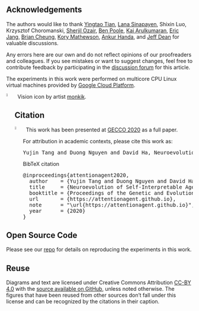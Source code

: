 ## Acknowledgements

The authors would like to thank [Yingtao Tian](https://twitter.com/alanyttian), [Lana Sinapayen](https://twitter.com/sina_lana), Shixin Luo, Krzysztof Choromanski, [Sherjil Ozair](https://twitter.com/sherjilozair), [Ben Poole](https://twitter.com/poolio), [Kai Arulkumaran](https://twitter.com/kaixhin), [Eric Jang](https://twitter.com/ericjang11), [Brian Cheung](https://twitter.com/thisismyhat), [Kory Mathewson](https://twitter.com/korymath), [Ankur Handa](https://twitter.com/ankurhandos), and [Jeff Dean](https://twitter.com/JeffDean) for valuable discussions.

Any errors here are our own and do not reflect opinions of our proofreaders and colleagues. If you see mistakes or want to suggest changes, feel free to contribute feedback by participating in the [discussion forum](https://github.com/attentionagent/attentionagent.github.io/issues) for this article.

The experiments in this work were performed on multicore CPU Linux virtual machines provided by [Google Cloud Platform](https://cloud.google.com/).

<div style="text-align: left;">
<img src="assets/icons/vision.svg" alt="Vision Icon by artist monkik on Noun Project." style="display: block; margin: auto; width: 4.5%;" align="left"/>&nbsp;&nbsp;Vision icon by artist <a href="https://thenounproject.com/kukkik_jung/">monkik</a>.
</div>

<h2 id="citation">Citation</h2>

<div style="text-align: left;">
<img src="assets/png/gecco_logo.png" alt="GECCO 2020" style="display: block; margin: auto; width: 4.5%;" align="left"/>&nbsp;&nbsp;This work has been presented at <a href="https://gecco-2020.sigevo.org/index.html/HomePage" target="_blank">GECCO 2020</a> as a full paper.
</div>

For attribution in academic contexts, please cite this work as:

<pre class="citation short">Yujin Tang and Duong Nguyen and David Ha, Neuroevolution of Self-Interpretable Agents, 2020.</pre>

BibTeX citation

<!--<pre class="citation long">@article{attentionagent2020,
  author = {Yujin Tang and Duong Nguyen and David Ha},
  title  = {Neuroevolution of Self-Interpretable Agents},
  eprint = {arXiv:2003.08165},
  url    = {https://attentionagent.github.io},
  note   = "\url{https://attentionagent.github.io}",
  year   = {2020}
}</pre>-->

<pre class="citation long">@inproceedings{attentionagent2020,
  author    = {Yujin Tang and Duong Nguyen and David Ha},
  title     = {Neuroevolution of Self-Interpretable Agents},
  booktitle = {Proceedings of the Genetic and Evolutionary Computation Conference},
  url       = {https://attentionagent.github.io},
  note      = "\url{https://attentionagent.github.io}",
  year      = {2020}
}</pre>

## Open Source Code

Please see our [repo](https://github.com/google/brain-tokyo-workshop) for details on reproducing the experiments in this work.

## Reuse

Diagrams and text are licensed under Creative Commons Attribution [CC-BY 4.0](https://creativecommons.org/licenses/by/4.0/) with the [source available on GitHub](https://github.com/attentionagent/attentionagent.github.io), unless noted otherwise. The figures that have been reused from other sources don’t fall under this license and can be recognized by the citations in their caption.
